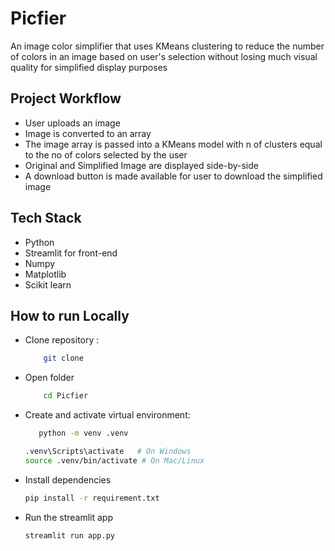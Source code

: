 # Picfier
An image color simplifier that uses KMeans clustering to reduce the number of colors in an image based on user's selection without losing much visual quality  for simplified display purposes

## Project Workflow
- User uploads an image
- Image is converted to an array
- The image array is passed into a KMeans model with n of clusters equal to the no of colors selected by the user
- Original and Simplified Image are displayed side-by-side
- A download button is made available for user to download the simplified image

## Tech Stack
- Python
- Streamlit for front-end
- Numpy
- Matplotlib
- Scikit learn

## How to run Locally
- Clone repository :  
   ``` bash 
       git clone
   ```

- Open folder
  ``` bash
      cd Picfier
  ```

- Create and activate virtual environment: 
  ```bash
     python -m venv .venv
  ```
  ```bash
  .venv\Scripts\activate   # On Windows
  source .venv/bin/activate # On Mac/Linux
  ```

- Install dependencies
  ```bash
  pip install -r requirement.txt
  ```
  
- Run the streamlit app
  ```bash
  streamlit run app.py
  ```
